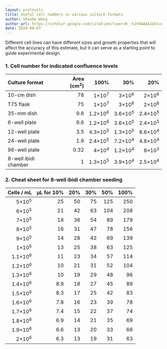 ```yaml
---
layout: protocols
title: Useful cell numbers in various culture formats
author: Shaohe Wang
author_url: https://scholar.google.com/citations?user=R_-kJV4AAAAJ&hl=en
date: 2020-08-07
---
```


Different cell lines can have different sizes and growth properties that will affect the accuracy of this estimate, but it can serve as a starting point to guide experimental design.

### 1. Cell number for indicated confluence levels

| Culture format | Area (cm<sup>2</sup>) | 100% | 30% | 20% |
|:---|---:|---:|---:|---:|
| 10-cm dish | 78 | 1×10<sup>7</sup> | 3×10<sup>6</sup> | 2×10<sup>6</sup> |
| T75 flask | 75 | 1×10<sup>7</sup> | 3×10<sup>6</sup> | 2×10<sup>6</sup> |
| 35-mm dish | 9.6 | 1.2×10<sup>6</sup> | 3.6×10<sup>5</sup> | 2.4×10<sup>5</sup> |
| 6-well plate | 9.6 | 1.2×10<sup>6</sup> | 3.6×10<sup>5</sup> | 2.4×10<sup>5</sup> |
| 12-well plate | 3.5 | 4.3×10<sup>5</sup> | 1.3×10<sup>5</sup> | 8.6×10<sup>4</sup> |
| 24-well plate | 1.9 | 2.4×10<sup>5</sup> | 7.2×10<sup>4</sup> | 4.8×10<sup>4</sup> |
| 96-well plate | 0.32 | 4×10<sup>4</sup> | 1.2×10<sup>4</sup> | 8×10<sup>3</sup> |
| 8-well ibidi chamber | 1 | 1.3×10<sup>5</sup> | 3.9×10<sup>4</sup> | 2.5×10<sup>4</sup> |

### 2. Cheat sheet for 8-well ibidi chamber seeding

| Cells / mL | µL for 10% | 20% | 30% | 50% | 100% |
|---:|---:|---:|---:|---:|---:|
| 5×10<sup>5</sup> | 25 | 50 | 75 | 125 | 250 |
| 6×10<sup>5</sup> | 21 | 42 | 63 | 104 | 208 |
| 7×10<sup>5</sup> | 18 | 36 | 54 | 89 | 179 |
| 8×10<sup>5</sup> | 16 | 31 | 47 | 78 | 156 |
| 9×10<sup>5</sup> | 14 | 28 | 42 | 69 | 139 |
| 1×10<sup>6</sup> | 13 | 25 | 38 | 63 | 125 |
| 1.1×10<sup>6</sup> | 11 | 23 | 34 | 57 | 114 |
| 1.2×10<sup>6</sup> | 10 | 21 | 31 | 52 | 104 |
| 1.3×10<sup>6</sup> | 10 | 19 | 29 | 48 | 96 |
| 1.4×10<sup>6</sup> | 8.9 | 18 | 27 | 45 | 89 |
| 1.5×10<sup>6</sup> | 8.3 | 17 | 25 | 42 | 83 |
| 1.6×10<sup>6</sup> | 7.8 | 16 | 23 | 39 | 78 |
| 1.7×10<sup>6</sup> | 7.4 | 15 | 22 | 37 | 74 |
| 1.8×10<sup>6</sup> | 6.9 | 14 | 21 | 35 | 69 |
| 1.9×10<sup>6</sup> | 6.6 | 13 | 20 | 33 | 66 |
| 2×10<sup>6</sup> | 6.3 | 13 | 19 | 31 | 63 |
